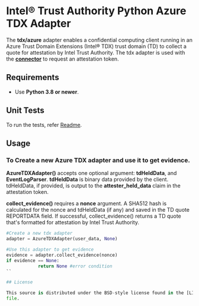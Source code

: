 # Intel® Trust Authority Python Azure TDX Adapter

The **tdx/azure** adapter enables a confidential computing client running in an Azure Trust Domain Extensions (Intel® TDX) trust domain (TD) to collect a quote for attestation by Intel Trust Authority. The tdx adapter is used with the [**connector**](../connector/) to request an attestation token. 

## Requirements

- Use **Python 3.8 or newer**.

## Unit Tests
To run the tests, refer [Readme](../../../../test/).

## Usage

### To Create a new Azure TDX adapter and use it to get evidence.

**AzureTDXAdapter()** accepts one optional argument: **tdHeldData**, and **EventLogParser**. **tdHeldData**  is binary data provided by the client. tdHeldData, if provided, is output to the **attester_held_data** claim in the attestation token.

**collect_evidence()** requires a **nonce** argument. A SHA512 hash is calculated for the nonce and tdHeldData (if any) and saved in the TD quote REPORTDATA field. If successful, collect_evidence() returns a TD quote that's formatted for attestation by Intel Trust Authority.

```python
#Create a new tdx adapter
adapter = AzureTDXAdapter(user_data, None)

#Use this adapter to get evidence
evidence = adapter.collect_evidence(nonce)
if evidence == None:
            return None #error condition
``

## License

This source is distributed under the BSD-style license found in the [LICENSE](../LICENSE)
file.